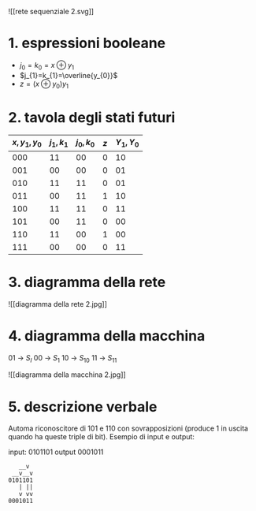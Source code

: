 ![[rete sequenziale 2.svg]]
# 1. espressioni booleane
- $j_{0}=k_{0}=x\oplus y_{1}$
- $j_{1}=k_{1}=\overline{y_{0}}$
- $z=(x\oplus y_{0})y_{1}$

# 2. tavola degli stati futuri

| $x, y_{1}, y_{0}$ | $j_{1}, k_{1}$ | $j_{0}, k_{0}$ | $z$ | $Y_{1}, Y_{0}$ |
| ----------------- | -------------- | -------------- | --- | -------------- |
| 000               | 11             | 00             | 0   | 10             |
| 001               | 00             | 00             | 0   | 01             |
| 010               | 11             | 11             | 0   | 01             |
| 011               | 00             | 11             | 1   | 10             |
| 100               | 11             | 11             | 0   | 11             |
| 101               | 00             | 11             | 0   | 00             |
| 110               | 11             | 00             | 1   | 00             |
| 111               | 00             | 00             | 0   | 11             |
# 3. diagramma della rete

![[diagramma della rete 2.jpg]]
# 4. diagramma della macchina
01 -> $S_I$
00 -> $S_1$
10 -> $S_{10}$
11 -> $S_{11}$

![[diagramma della macchina 2.jpg]]
# 5. descrizione verbale
Automa riconoscitore di 101 e 110 con sovrapposizioni (produce 1 in uscita quando ha queste triple di bit).
Esempio di input e output:

input: 0101101
output 0001011

```
   __v
 __v__v
0101101
   | ||
   v vv
0001011

```